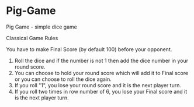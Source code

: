 # Pig-Game
Pig Game - simple dice game

  Classical Game Rules
  
  You have to make Final Score (by default 100) before your opponent.
  1. Roll the dice and if the number is not 1 then add the dice number in your round score.
  2. You can choose to hold your round score which will add it to Final score or you can choose to roll the dice again.
  3. If you roll "1", you lose your round score and it is the next player turn.
  4. If you roll two times in row number of 6, you lose your Final score and it is the next player turn.
  
  
